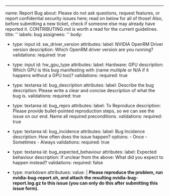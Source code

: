 ---
name: Report Bug
about: Please do not ask questions, request features, or report confidential security issues here; read on below for all of those! Also, before submitting a new ticket, check if someone else may already have reported it. CONTRIBUTING.md is worth a read for the current guidelines.
title: ''
labels: bug
assignees: ''
body:
  - type: input
    id: sw_driver_version
    attributes:
      label: NVIDIA OpenRM Driver version
      description: Which OpenRM driver version are you running?
    validations:
      required: true
      
  - type: input
    id: hw_gpu_type
    attributes:
      label: Hardware: GPU
      description: Which GPU is this bug manifesting with (name multiple or N/A if it happens without a GPU too)?
    validations:
      required: true

  - type: textarea
     id: bug_description
     attributes:
       label: Describe the bug
       description: Please write a clear and concise description of what the bug is.
     validations:
       required: true

  - type: textarea
     id: bug_repro
     attributes:
       label: To Reproduce
       description: Please provide bullet-pointed reproduction steps, so we can see the issue on our end. Name all required preconditions.
     validations:
       required: true

  - type: textarea
     id: bug_incidence
     attributes:
       label: Bug Incidence
       description: How often does the issue happen?
       options:
         - Once
         - Sometimes
         - Always
     validations:
       required: true

  - type: textarea
     id: bug_expected_behaviour
     attributes:
       label: Expected behaviour
       description: If unclear from the above: What did you expect to happen instead?
     validations:
       required: false

  - type: markdown
    attributues:
      value: |
        **Please reproduce the problem, run nvidia-bug-report.sh, and attach the resulting nvidia-bug-report.log.gz to this issue (you can only do this after submitting this issue form).**
